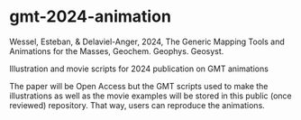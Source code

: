 # gmt-2024-animation

Wessel, Esteban, & Delaviel-Anger, 2024,
	The Generic Mapping Tools and Animations for the Masses,
	Geochem. Geophys. Geosyst.
	
Illustration and movie scripts for 2024 publication on GMT animations

The paper will be Open Access but the GMT scripts used to make
the illustrations as well as the movie examples will be stored
in this public (once reviewed) repository.  That way, users can
reproduce the animations.

